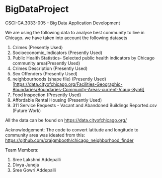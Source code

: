 # BigDataProject
CSCI-GA.3033-005 - Big Data Application Development


We are using the following data to analyse best community to live in Chicago. we have taken into account the following datasets

1. Crimes (Presently Used)
2. Socioeconomic_Indicators (Presently Used)
3. Public Health Statistics- Selected public health indicators by Chicago community area(Presently Used)
4. Crimes Description (Presently Used)
5. Sex Offenders (Presently Used)
6. neighbourhoods (shape file) (Presently Used) [https://data.cityofchicago.org/Facilities-Geographic-Boundaries/Boundaries-Community-Areas-current-/cauq-8yn6]
7. Food Inspection (Presently Used)
8. Affordable Rental Housing (Presently Used)
9. 311 Service Requests - Vacant and Abandoned Buildings Reported.csv (Future Work)

All the data can be found on https://data.cityofchicago.org/


Acknowledgement: The code to convert latitude and longitude to community area was ideated from this:  
https://github.com/craigmbooth/chicago_neighborhood_finder


Team Members:
1. Sree Lakshmi Addepalli
2. Divya Juneja
3. Sree Gowri Addepalli
